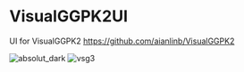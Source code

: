 # VisualGGPK2UI
UI for VisualGGPK2
https://github.com/aianlinb/VisualGGPK2

![absolut_dark](https://github.com/vmv/VisualGGPK2UI/assets/17906882/dca96c18-17f0-4da9-a954-3852ac28e79f)
![vsg3](https://github.com/vmv/VisualGGPK2UI/assets/17906882/06e49daf-5046-4128-8171-642736287eec)

